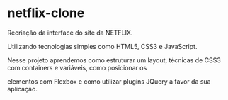 # netflix-clone

Recriação da interface do site da NETFLIX.

Utilizando tecnologias simples como HTML5, CSS3 e JavaScript. 

Nesse projeto aprendemos como estruturar um layout, técnicas de CSS3 com containers e variáveis, como posicionar os

elementos com Flexbox e como utilizar plugins JQuery a favor da sua aplicação.
